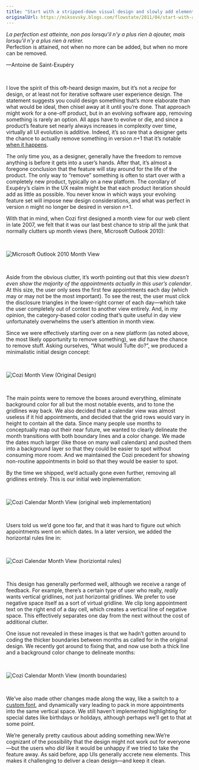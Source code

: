 ```yaml
---
title: "Start with a stripped-down visual design and slowly add elements back in"
originalUrl: https://miksovsky.blogs.com/flowstate/2011/04/start-with-a-stripped-down-visual-design-and-slowly-add-elements-back-in.html
---
```


<p>
  <em
    >La perfection est atteinte, non pas lorsqu&#39;il n&#39;y a plus rien à
    ajouter, mais lorsqu&#39;il n&#39;y a plus rien à retirer. <br /></em
  >Perfection is attained, not when no more can be added, but when no more can
  be removed.
</p>
<p>—Antoine de Saint-Exupéry</p>
<p>&#0160;</p>
<p>
  I love the spirit of this oft-heard design maxim, but it’s not a
  <em>recipe</em> for design, or at least not for iterative software user
  experience design. The statement suggests you could design something that’s
  more elaborate than what would be ideal, then chisel away at it until you’re
  done. That approach might work for a one-off product, but in an evolving
  software app, removing something is rarely an option. All apps have to evolve
  or die, and since a product’s feature set nearly always increases in
  complexity over time, virtually all UI evolution is additive. Indeed, it’s so
  rare that a designer gets the chance to actually remove something in version
  <em>n</em>+1 that it’s notable
  <a
    href="/posts/2010/08-23-ios-4-home-button-double-click-rare-case-of-retiring-a-behavior-preference.html"
    >when it happens</a
  >.
</p>
<p>
  The only time you, as a designer, generally have the freedom to remove
  anything is before it gets into a user’s hands. After that, it’s almost a
  foregone conclusion that the feature will stay around for the life of the
  product. The only way to “remove” something is often to start over with a
  completely new product, typically on a new platform. The corollary of
  Exupéry’s claim in the UX realm might be that each product iteration should
  add as little as possible. You never know in which ways your evolving feature
  set will impose new design considerations, and what was perfect in version
  <em>n</em> might no longer be desired in version <em>n</em>+1.
</p>
<p>
  With that in mind, when Cozi first designed a month view for our web client in
  late 2007, we felt that it was our last best chance to strip all the junk that
  normally clutters up month views (here, Microsoft Outlook 2010):
</p>
<p>&#0160;</p>
<p>
  <img
    src="/images/flowstate/6a00d83451fb6769e2014e872c60ba970d-pi.png"
    alt="Microsoft Outlook 2010 Month View"
  />
</p>
<p>&#0160;</p>
<p>
  Aside from the obvious clutter, it’s worth pointing out that this view
  <em
    >doesn’t even show the majority of the appointments actually in this user’s
    calendar</em
  >. At this size, the user only sees the first few appointments each day (which
  may or may not be the most important). To see the rest, the user must click
  the disclosure triangles in the lower-right corner of each day—which take the
  user completely out of context to another view entirely. And, in my opinion,
  the category-based color coding that’s quite useful in day view unfortunately
  overwhelms the user’s attention in month view.
</p>
<p>
  Since we were effectively starting over on a new platform (as noted above, the
  most likely opportunity to remove something), we <em>did</em> have the chance
  to remove stuff. Asking ourselves, “What would Tufte do?”, we produced a
  minimalistic initial design concept:
</p>
<p>&#0160;</p>
<p>
  <img
    src="/images/flowstate/6a00d83451fb6769e2014e872c60d0970d-pi.png"
    alt="Cozi Month View (Original Design)"
  />
</p>
<p>&#0160;</p>
<p>
  The main points were to remove the boxes around everything, eliminate
  background color for all but the most notable events, and to tone the
  gridlines way back. We also decided that a calendar view was almost useless if
  it hid appointments, and decided that the grid rows would vary in height to
  contain all the data. Since many people use months to conceptually map out
  their near future, we wanted to clearly delineate the month transitions with
  both boundary lines and a color change. We made the dates much larger (like
  those on many wall calendars) and pushed them into a background layer so that
  they could be easier to spot without consuming more room. And we maintained
  the Cozi precedent for showing non-routine appointments in bold so that they
  would be easier to spot.
</p>
<p>
  By the time we shipped, we’d actually gone even further, removing all
  gridlines entirely. This is our initial web implementation:
</p>
<p>&#0160;</p>
<p>
  <img
    src="/images/flowstate/6a00d83451fb6769e2014e60516f51970c-pi.png"
    alt="Cozi Calendar Month View (original web implementation)"
  />
</p>
<p>&#0160;</p>
<p>
  Users told us we’d gone too far, and that it was hard to figure out which
  appointments went on which dates. In a later version, we added the horizontal
  rules line in:
</p>
<p>&#0160;</p>
<p>
  <img
    src="/images/flowstate/6a00d83451fb6769e20147e3ac9e70970b-pi.png"
    alt="Cozi Calendar Month View (horiziontal rules)"
  />
</p>
<p>&#0160;</p>
<p>
  This design has generally performed well, although we receive a range of
  feedback. For example, there’s a certain type of user who really,
  <em>really</em> wants vertical gridlines, not just horizontal gridlines. We
  prefer to use negative space itself as a sort of virtual gridline. We clip
  long appointment text on the right end of a day cell, which creates a vertical
  line of negative space. This effectively separates one day from the next
  without the cost of additional clutter.
</p>
<p>
  One issue not revealed in these images is that we hadn’t gotten around to
  coding the thicker boundaries between months as called for in the original
  design. We recently got around to fixing that, and now use both a thick line
  and a background color change to delineate months:
</p>
<p>&#0160;</p>
<p>
  <img
    src="/images/flowstate/6a00d83451fb6769e20147e3ac9e84970b-pi.png"
    alt="Cozi Calendar Month View (month boundaries)"
  />
</p>
<p>&#0160;</p>
<p>
  We’ve also made other changes made along the way, like a switch to a
  <a
    href="/posts/2010/08-16-lessons-learned-switching-our-web-ui-from-stock-fonts-to-a-proprietary-font.html"
    >custom font</a
  >, and dynamically vary leading to pack in more appointments into the same
  vertical space. We still haven’t implemented highlighting for special dates
  like birthdays or holidays, although perhaps we’ll get to that at some point.
</p>
<p>
  We’re generally pretty cautious about adding something new.We’re cognizant of
  the possibility that the design might not work out for everyone—but the users
  who <em>did</em> like it would be unhappy if we tried to take the feature
  away. As said before, app UIs generally accrete new elements. This makes it
  challenging to deliver a clean design—and keep it clean.
</p>
